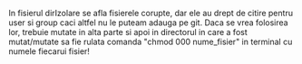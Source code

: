 In fisierul dirIzolare se afla fisierele corupte, dar ele au drept de citire pentru user
si group caci altfel nu le puteam adauga pe git. Daca se vrea folosirea lor, trebuie mutate
in alta parte si apoi in directorul in care a fost mutat/mutate sa fie rulata comanda "chmod
000 nume_fisier" in terminal cu numele fiecarui fisier!
